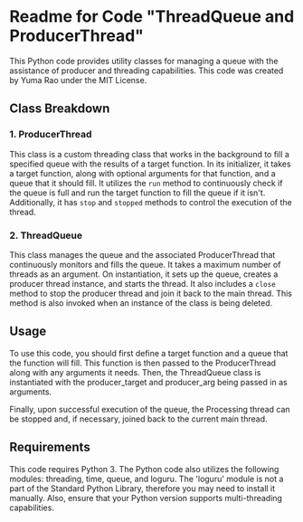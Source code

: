 # Readme for Code "ThreadQueue and ProducerThread"

This Python code provides utility classes for managing a queue with the assistance of producer and threading capabilities. This code was created by Yuma Rao under the MIT License.

## Class Breakdown

### 1. ProducerThread

This class is a custom threading class that works in the background to fill a specified queue with the results of a target function. In its initializer, it takes a target function, along with optional arguments for that function, and a queue that it should fill. It utilizes the `run` method to continuously check if the queue is full and run the target function to fill the queue if it isn't. Additionally, it has `stop` and `stopped` methods to control the execution of the thread.

### 2. ThreadQueue

This class manages the queue and the associated ProducerThread that continuously monitors and fills the queue. It takes a maximum number of threads as an argument. On instantiation, it sets up the queue, creates a producer thread instance, and starts the thread. It also includes a `close` method to stop the producer thread and join it back to the main thread. This method is also invoked when an instance of the class is being deleted.

## Usage

To use this code, you should first define a target function and a queue that the function will fill. This function is then passed to the ProducerThread along with any arguments it needs. Then, the ThreadQueue class is instantiated with the producer_target and producer_arg being passed in as arguments.

Finally, upon successful execution of the queue, the Processing thread can be stopped and, if necessary, joined back to the current main thread.

## Requirements

This code requires Python 3. The Python code also utilizes the following modules: threading, time, queue, and loguru. The 'loguru' module is not a part of the Standard Python Library, therefore you may need to install it manually. Also, ensure that your Python version supports multi-threading capabilities.